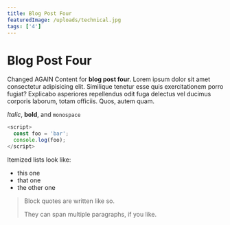 ```yaml
---
title: Blog Post Four
featuredImage: /uploads/technical.jpg
tags: ['4']
---
```

# Blog Post Four

Changed AGAIN Content for **blog post four**. Lorem ipsum dolor sit amet consectetur adipisicing elit. Similique tenetur esse quis exercitationem porro fugiat? Explicabo asperiores repellendus odit fuga delectus vel ducimus corporis laborum, totam officiis. Quos, autem quam.

_Italic_, **bold**, and `monospace`

```js
<script>
  const foo = 'bar';
  console.log(foo);
</script>
```

Itemized lists look like:

* this one
* that one
* the other one

> Block quotes are
> written like so.
>
> They can span multiple paragraphs,
> if you like.

